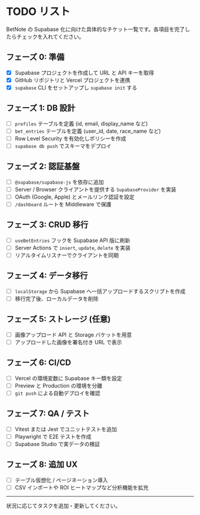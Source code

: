 # TODO リスト

BetNote の Supabase 化に向けた具体的なチケット一覧です。各項目を完了したらチェックを入れてください。

## フェーズ 0: 準備
- [x] Supabase プロジェクトを作成して URL と API キーを取得
- [x] GitHub リポジトリと Vercel プロジェクトを連携
- [x] `supabase` CLI をセットアップし `supabase init` する

## フェーズ 1: DB 設計
- [ ] `profiles` テーブルを定義 (id, email, display_name など)
- [ ] `bet_entries` テーブルを定義 (user_id, date, race_name など)
- [ ] Row Level Security を有効化しポリシーを作成
- [ ] `supabase db push` でスキーマをデプロイ

## フェーズ 2: 認証基盤
- [ ] `@supabase/supabase-js` を依存に追加
- [ ] Server / Browser クライアントを提供する `SupabaseProvider` を実装
- [ ] OAuth (Google, Apple) とメールリンク認証を設定
- [ ] `/dashboard` ルートを Middleware で保護

## フェーズ 3: CRUD 移行
- [ ] `useBetEntries` フックを Supabase API 版に刷新
- [ ] Server Actions で `insert`, `update`, `delete` を実装
- [ ] リアルタイムリスナーでクライアントを同期

## フェーズ 4: データ移行
- [ ] `localStorage` から Supabase へ一括アップロードするスクリプトを作成
- [ ] 移行完了後、ローカルデータを削除

## フェーズ 5: ストレージ (任意)
- [ ] 画像アップロード API と Storage バケットを用意
- [ ] アップロードした画像を署名付き URL で表示

## フェーズ 6: CI/CD
- [ ] Vercel の環境変数に Supabase キー類を設定
- [ ] Preview と Production の環境を分離
- [ ] `git push` による自動デプロイを確認

## フェーズ 7: QA / テスト
- [ ] Vitest または Jest でユニットテストを追加
- [ ] Playwright で E2E テストを作成
- [ ] Supabase Studio で実データの検証

## フェーズ 8: 追加 UX
- [ ] テーブル仮想化 / ページネーション導入
- [ ] CSV インポートや ROI ヒートマップなど分析機能を拡充

---
状況に応じてタスクを追加・更新してください。
